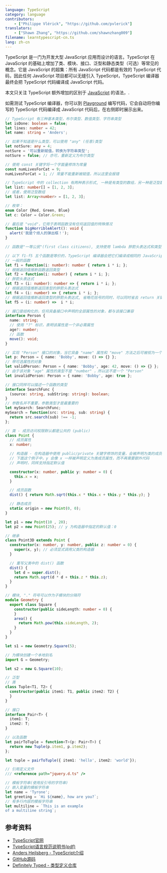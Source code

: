 ```yaml
---
language: TypeScript
category: language
contributors:
    - ["Philippe Vlérick", "https://github.com/pvlerick"]
translators:
    - ["Shawn Zhang", "https://github.com/shawnzhang009"]
filename: learntypescript-cn.ts
lang: zh-cn
---
```


TypeScript 是一门为开发大型 JavaScript 应用而设计的语言。TypeScript 在 JavaScript 的基础上增加了类、模块、接口、泛型和静态类型（可选）等常见的概念。它是 JavaScript 的超集：所有 JavaScript 代码都是有效的 TypeScript 代码，因此任何 JavaScript 项目都可以无缝引入 TypeScript，TypeScript 编译器最终会把 TypeScript 代码编译成 JavaScript 代码。

本文只关注 TypeScript 额外增加的区别于 [JavaScript](../javascript-cn/) 的语法，.

如需测试 TypeScript 编译器，你可以到 [Playground](https://www.typescriptlang.org/play/) 编写代码，它会自动将你编写的 TypeScript 代码编译成 JavaScript 代码后，在右侧即时展示出来。

```ts
// TypeScript 有三种基本类型，布尔类型、数值类型、字符串类型
let isDone: boolean = false;
let lines: number = 42;
let name: string = 'Anders';

// 如果不知道是什么类型，可以使用 "any" (任意)类型
let notSure: any = 4;
notSure = '可以重新赋值，转换为字符串类型';
notSure = false; // 亦可，重新定义为布尔类型

// 使用 const 关键字将一个字面量修饰为常量
const numLivesForCat = 9;
numLivesForCat = 1; // 常量不能重新被赋值，所以这里会报错

// TypeScript 中的 collection 有两种表示形式, 一种是有类型的数组，另一种是泛型数组
let list: number[] = [1, 2, 3];
// 或者，使用泛型数组
let list: Array<number> = [1, 2, 3];

// 枚举：
enum Color {Red, Green, Blue}
let c: Color = Color.Green;

// 最后是 "void"，它用于表明函数没有任何返回值的特殊情况
function bigHorribleAlert(): void {
  alert('我是个烦人的弹出框！');
}

// 函数是"一等公民"(first class citizens), 支持使用 lambda 胖箭头表达式和类型推断

// 以下 f1-f5 五个函数是等价的，TypeScript 编译器会把它们编译成相同的 JavaScript 代码(可以到 Playground 验证)
// 一般的函数
let f1 = function(i: number): number { return i * i; };
// 根据返回值推断函数返回类型
let f2 = function(i: number) { return i * i; };
// 胖箭头表达式
let f3 = (i: number): number => { return i * i; };
// 根据返回值推断返回类型的胖箭头表达式
let f4 = (i: number) => { return i * i; };
// 根据返回值推断返回类型的胖箭头表达式, 省略花括号的同时，可以同时省去 return 关键字
let f5 = (i: number) =>  i * i;

// 接口是结构化的，任何具备接口中声明的全部属性的对象，都与该接口兼容
interface Person {
  name: string;
  // 使用 "?" 标识，表明该属性是一个非必需属性
  age?: number;
  // 函数
  move(): void;
}

// 实现 "Person" 接口的对象，当它具备 "name" 属性和 "move" 方法之后可被视为一个 "Person"
let p: Person = { name: 'Bobby', move: () => {} };
// 带可选属性的对象
let validPerson: Person = { name: 'Bobby', age: 42, move: () => {} };
// 由于该对象 "age" 属性的类型不是 "number" ，所以这不是一个 "Person"
let invalidPerson: Person = { name: 'Bobby', age: true };

// 接口同样可以描述一个函数的类型
interface SearchFunc {
  (source: string, subString: string): boolean;
}
// 参数名并不重要，参数类型才是最重要的
let mySearch: SearchFunc;
mySearch = function(src: string, sub: string) {
  return src.search(sub) !== -1;
};

// 类 - 成员访问权限默认都是公共的 (public)
class Point {
  // 成员属性
  x: number;

  // 构造器 - 在构造器中使用 public/private 关键字修饰的变量，会被声明为类的成员属性。
  // 下面这个例子中，y 会像 x 一样被声明定义为类成员属性，而不再需要额外代码
  // 声明时，同样支持指定默认值

  constructor(x: number, public y: number = 0) {
    this.x = x;
  }

  // 成员函数
  dist() { return Math.sqrt(this.x * this.x + this.y * this.y); }

  // 静态成员
  static origin = new Point(0, 0);
}

let p1 = new Point(10 , 20);
let p2 = new Point(25); // y 为构造器中指定的默认值：0

// 继承
class Point3D extends Point {
  constructor(x: number, y: number, public z: number = 0) {
    super(x, y); // 必须显式调用父类的构造器
  }

  // 重写父类中的 dist() 函数
  dist() {
    let d = super.dist();
    return Math.sqrt(d * d + this.z * this.z);
  }
}

// 模块, "." 符号可以作为子模块的分隔符
module Geometry {
  export class Square {
    constructor(public sideLength: number = 0) {
    }
    area() {
      return Math.pow(this.sideLength, 2);
    }
  }
}

let s1 = new Geometry.Square(5);

// 为模块创建一个本地别名
import G = Geometry;

let s2 = new G.Square(10);

// 泛型
// 类
class Tuple<T1, T2> {
  constructor(public item1: T1, public item2: T2) {
  }
}

// 接口
interface Pair<T> {
  item1: T;
  item2: T;
}

// 以及函数
let pairToTuple = function<T>(p: Pair<T>) {
  return new Tuple(p.item1, p.item2);
};

let tuple = pairToTuple({ item1: 'hello', item2: 'world'});

// 引用定义文件
/// <reference path="jquery.d.ts" />

// 模板字符串(使用反引号的字符串)
// 嵌入变量的模板字符串
let name = 'Tyrone';
let greeting = `Hi ${name}, how are you?`;
// 有多行内容的模板字符串
let multiline = `This is an example
of a multiline string`;
```

## 参考资料
 * [TypeScript官网](http://www.typescriptlang.org/)
 * [TypeScript语言规范说明书(pdf)](http://go.microsoft.com/fwlink/?LinkId=267238)
 * [Anders Hejlsberg - TypeScript介绍](http://channel9.msdn.com/posts/Anders-Hejlsberg-Introducing-TypeScript)
 * [GitHub源码](https://github.com/Microsoft/TypeScript)
 * [Definitely Typed - 类型定义仓库](http://definitelytyped.org/)
